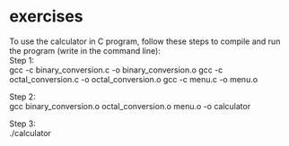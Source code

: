 # exercises
To use the calculator in C program, follow these steps to compile and run the program (write in the command line):  
Step 1:  
gcc -c binary_conversion.c -o binary_conversion.o
gcc -c octal_conversion.c -o octal_conversion.o
gcc -c menu.c -o menu.o

Step 2:  
gcc binary_conversion.o octal_conversion.o menu.o -o calculator

Step 3:  
./calculator
